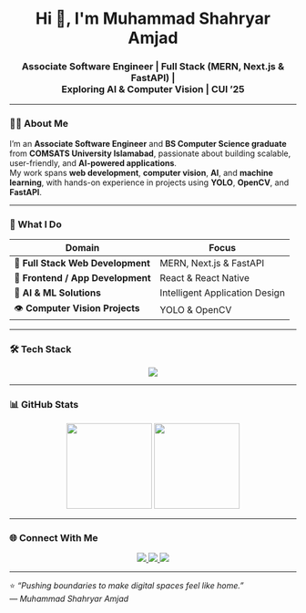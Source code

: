 <h1 align="center">Hi 👋, I'm Muhammad Shahryar Amjad</h1>

<h3 align="center">
Associate Software Engineer | Full Stack (MERN, Next.js & FastAPI) | <br/>
Exploring AI & Computer Vision | CUI ’25
</h3>

---

### 🧑‍💻 About Me

I’m an **Associate Software Engineer** and **BS Computer Science graduate** from **COMSATS University Islamabad**, passionate about building scalable, user-friendly, and **AI-powered applications**.  
My work spans **web development**, **computer vision**, **AI**, and **machine learning**, with hands-on experience in projects using **YOLO**, **OpenCV**, and **FastAPI**.

---

### 🚀 What I Do

| Domain | Focus |
|--------|--------|
| 🧩 **Full Stack Web Development** | MERN, Next.js & FastAPI |
| 📱 **Frontend / App Development** | React & React Native |
| 🧠 **AI & ML Solutions** | Intelligent Application Design |
| 👁️ **Computer Vision Projects** | YOLO & OpenCV |

---

### 🛠️ Tech Stack

<p align="center">
  <img src="https://skillicons.dev/icons?i=react,nextjs,nodejs,fastapi,python,js,ts,mongodb,firebase,tailwind,html,css,git,github,vscode" />
</p>

---

### 📊 GitHub Stats

<p align="center">
  <img src="https://github-readme-stats.vercel.app/api?username=itshahryar&show_icons=true&theme=tokyonight" height="150" />
  <img src="https://github-readme-stats.vercel.app/api/top-langs/?username=itshahryar&layout=compact&theme=tokyonight" height="150" />
</p>

---

### 🌐 Connect With Me

<p align="center">
  <a href="https://www.linkedin.com/in/muhammad-shahryar-amjad-2481542b8/" target="_blank" rel="noopener noreferrer">
    <img src="https://img.shields.io/badge/LinkedIn-0077B5?style=for-the-badge&logo=linkedin&logoColor=white" />
  </a>
  <a href="mailto:shahryaramjadmos@gmail.com" target="_blank" rel="noopener noreferrer">
    <img src="https://img.shields.io/badge/Email-D14836?style=for-the-badge&logo=gmail&logoColor=white" />
  </a>
  <a href="https://shahryar-portfolio-rho.vercel.app/" target="_blank" rel="noopener noreferrer">
    <img src="https://img.shields.io/badge/Portfolio-000000?style=for-the-badge&logo=vercel&logoColor=white" />
  </a>
</p>

---

⭐️ *“Pushing boundaries to make digital spaces feel like home.”*  
— *Muhammad Shahryar Amjad*
